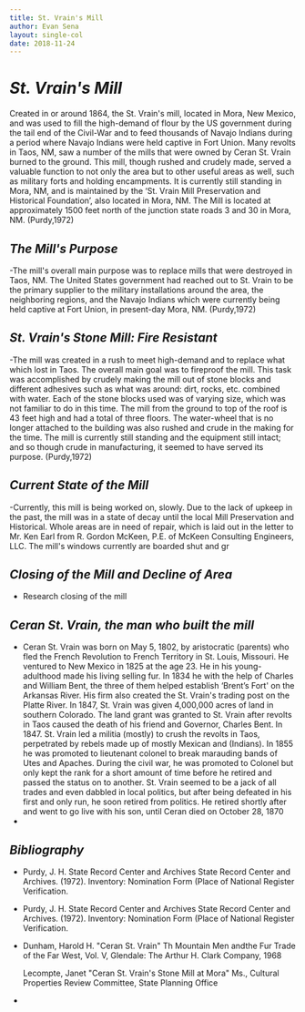 ```yaml
---
title: St. Vrain's Mill
author: Evan Sena
layout: single-col
date: 2018-11-24
---
```


# *St. Vrain's Mill*
 Created in or around 1864, the St. Vrain's mill, located in Mora, New Mexico, and was used to fill the high-demand of flour by the US government during the tail end of the Civil-War and to feed thousands of Navajo Indians during a period where Navajo Indians were held captive in Fort Union. Many revolts in Taos, NM, saw a number of the mills that were owned by Ceran St. Vrain burned to the ground. This mill, though rushed and crudely made, served a valuable function to not only the area but to other useful areas as well, such as military forts and holding encampments.  It is currently still standing in Mora, NM, and is maintained by the ‘St. Vrain Mill Preservation and Historical Foundation’, also located in Mora, NM. The Mill is located at approximately 1500 feet north of the junction state roads 3 and 30 in Mora, NM. (Purdy,1972)

## *The Mill's Purpose*
-The mill's overall main purpose was to replace mills that were destroyed in Taos, NM. The United States government had reached out to St. Vrain to be the primary supplier to the military installations around the area, the neighboring regions, and the Navajo Indians which were currently being held captive at Fort Union, in present-day Mora, NM. (Purdy,1972)

## *St. Vrain's Stone Mill: Fire Resistant*
 -The mill was created in a rush to meet high-demand and to replace what which lost in Taos. The overall main goal was to fireproof the mill. This task was accomplished by crudely making the mill out of stone blocks and different adhesives such as what was around: dirt, rocks, etc. combined with water. Each of the stone blocks used was of varying size, which was not familiar to do in this time.  The mill from the ground to top of the roof is 43 feet high and had a total of three floors. The water-wheel that is no longer attached to the building was also rushed and crude in the making for the time. The mill is currently still standing and the equipment still intact; and so though crude in manufacturing, it seemed to have served its purpose. (Purdy,1972)

## *Current State of the Mill*
-Currently, this mill is being worked on, slowly. Due to the lack of upkeep in the past, the mill was in a state of decay until the local Mill Preservation and Historical. Whole areas are in need of repair, which is laid out in the letter to Mr. Ken Earl from R. Gordon McKeen, P.E. of McKeen Consulting Engineers, LLC. The mill's windows currently are boarded shut and gr

## *Closing of the Mill and Decline of Area*
- Research closing of the mill

## *Ceran St. Vrain, the man who built the mill*
- Ceran St. Vrain was born on May 5, 1802, by aristocratic (parents) who fled the French Revolution to French Territory in St. Louis, Missouri. He ventured to New Mexico in 1825 at the age 23. He in his young-adulthood made his living selling fur. In 1834 he with the help of Charles and William Bent, the three of them helped establish ‘Brent’s Fort' on the Arkansas River. His firm also created the St. Vrain's trading post on the Platte River. In 1847, St. Vrain was given 4,000,000 acres of land in southern Colorado. The land grant was granted to St. Vrain after revolts in Taos caused the death of his friend and Governor, Charles Bent. In 1847. St. Vrain led a militia (mostly) to crush the revolts in Taos, perpetrated by rebels made up of mostly Mexican and (Indians). In 1855 he was promoted to lieutenant colonel to break marauding bands of Utes and Apaches. During the civil war, he was promoted to Colonel but only kept the rank for a short amount of time before he retired and passed the status on to another. St. Vrain seemed to be a jack of all trades and even dabbled in local politics, but after being defeated in his first and only run, he soon retired from politics. He retired shortly after and went to go live with his son, until Ceran died on October 28, 1870
-








## *Bibliography*

- Purdy, J. H.  State Record Center and Archives
       State Record Center and Archives. (1972). Inventory: Nomination Form (Place of
       National Register Verification.

- Purdy, J. H.  State Record Center and Archives
       State Record Center and Archives. (1972). Inventory: Nomination Form (Place of
       National Register Verification.

- Dunham, Harold H. "Ceran St. Vrain" Th Mountain Men andthe Fur Trade of the Far West, 
  Vol. V, Glendale: The Arthur H. Clark Company, 1968
  
  Lecompte, Janet "Ceran St. Vrain's Stone Mill at Mora"  Ms., Cultural Properties Review Committee, State Planning Office
       
 -

